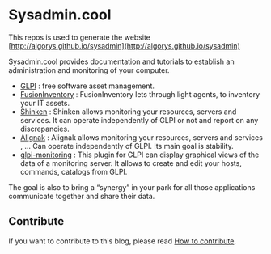 Sysadmin.cool
============

This repos is used to generate the website [http://algorys.github.io/sysadmin](http://algorys.github.io/sysadmin)

Sysadmin.cool provides documentation and tutorials to establish an administration and monitoring of your computer.

* [GLPI](http://glpi-project.org) : free software asset management.
* [FusionInventory](fusioninventory.org) : FusionInventory lets through light agents, to inventory your IT assets.
* [Shinken](http://www.shinken-monitoring.org/) : Shinken allows monitoring your resources, servers and services. It can operate independently of GLPI or not and report on any discrepancies.
* [Alignak](http://alignak-monitoring.github.io) : Alignak allows monitoring your resources, servers and services , ... Can operate independently of GLPI. Its main goal is stability.
* [glpi-monitoring](https://github.com/ddurieux/glpi_monitoring) : This plugin for GLPI can display graphical views of the data of a monitoring server. It allows to create and edit your hosts, commands, catalogs from GLPI.

The goal is also to bring a “synergy” in your park for all those applications communicate together and share their data.

## Contribute

If you want to contribute to this blog, please read [How to contribute](CONTRIBUTE.md).
